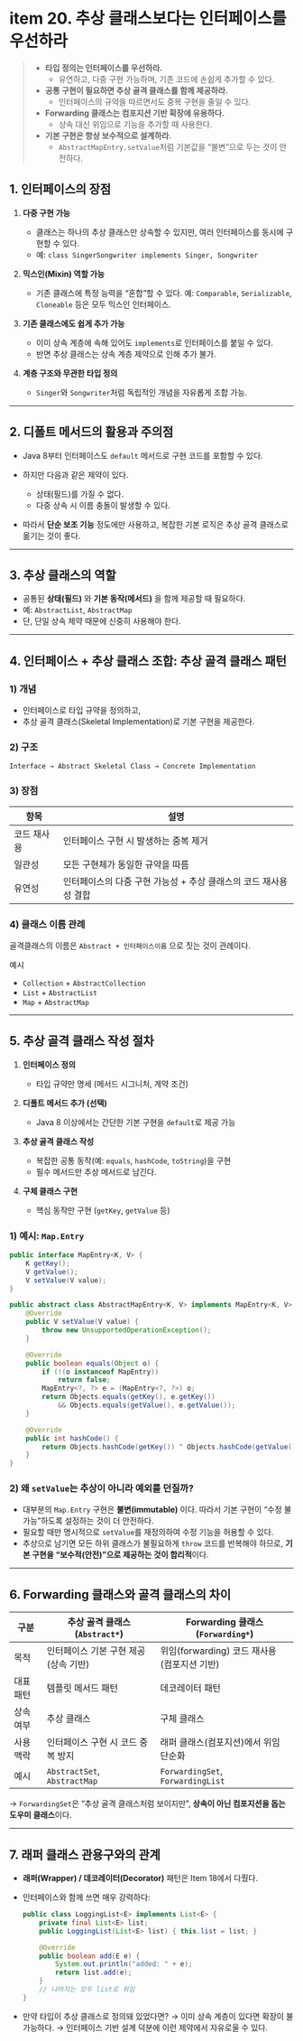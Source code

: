 # item 20. 추상 클래스보다는 인터페이스를 우선하라
> - **타입 정의는 인터페이스를 우선하라.**
>    * 유연하고, 다중 구현 가능하며, 기존 코드에 손쉽게 추가할 수 있다.
> - **공통 구현이 필요하면 추상 골격 클래스를 함께 제공하라.**
>    * 인터페이스의 규약을 따르면서도 중복 구현을 줄일 수 있다.
> - **Forwarding 클래스는 컴포지션 기반 확장에 유용하다.**
>    * 상속 대신 위임으로 기능을 추가할 때 사용한다.
> - **기본 구현은 항상 보수적으로 설계하라.**
>    * `AbstractMapEntry.setValue`처럼 기본값을 “불변”으로 두는 것이 안전하다.


## 1. 인터페이스의 장점

1. **다중 구현 가능**

    * 클래스는 하나의 추상 클래스만 상속할 수 있지만, 여러 인터페이스를 동시에 구현할 수 있다.
    * 예: `class SingerSongwriter implements Singer, Songwriter`

2. **믹스인(Mixin) 역할 가능**

    * 기존 클래스에 특정 능력을 “혼합”할 수 있다.
      예: `Comparable`, `Serializable`, `Cloneable` 등은 모두 믹스인 인터페이스.

3. **기존 클래스에도 쉽게 추가 가능**

    * 이미 상속 계층에 속해 있어도 `implements`로 인터페이스를 붙일 수 있다.
    * 반면 추상 클래스는 상속 계층 제약으로 인해 추가 불가.

4. **계층 구조와 무관한 타입 정의**

    * `Singer`와 `Songwriter`처럼 독립적인 개념을 자유롭게 조합 가능.

---

## 2. 디폴트 메서드의 활용과 주의점

* Java 8부터 인터페이스도 `default` 메서드로 구현 코드를 포함할 수 있다.
* 하지만 다음과 같은 제약이 있다.

    * 상태(필드)를 가질 수 없다.
    * 다중 상속 시 이름 충돌이 발생할 수 있다.
* 따라서 **단순 보조 기능** 정도에만 사용하고, 복잡한 기본 로직은 추상 골격 클래스로 옮기는 것이 좋다.

---

## 3. 추상 클래스의 역할

* 공통된 **상태(필드)** 와 **기본 동작(메서드)** 을 함께 제공할 때 필요하다.
* 예: `AbstractList`, `AbstractMap`
* 단, 단일 상속 제약 때문에 신중히 사용해야 한다.

---

## 4. 인터페이스 + 추상 클래스 조합: 추상 골격 클래스 패턴

### 1) 개념
- 인터페이스로 타입 규약을 정의하고, 
- 추상 골격 클래스(Skeletal Implementation)로 기본 구현을 제공한다.

### 2) 구조

```
Interface → Abstract Skeletal Class → Concrete Implementation
```

### 3) 장점

| 항목     | 설명                                    |
| ------ | ------------------------------------- |
| 코드 재사용 | 인터페이스 구현 시 발생하는 중복 제거                 |
| 일관성    | 모든 구현체가 동일한 규약을 따름                    |
| 유연성    | 인터페이스의 다중 구현 가능성 + 추상 클래스의 코드 재사용성 결합 |

### 4) 클래스 이름 관례
골격클래스의 이름은 `Abstract + 인터페이스이름` 으로 짓는 것이 관례이다.

예시
* `Collection` + `AbstractCollection`
* `List` + `AbstractList`
* `Map` + `AbstractMap`

---

## 5. 추상 골격 클래스 작성 절차

1. **인터페이스 정의**

    * 타입 규약만 명세 (메서드 시그니처, 계약 조건)

2. **디폴트 메서드 추가 (선택)**

    * Java 8 이상에서는 간단한 기본 구현을 `default`로 제공 가능

3. **추상 골격 클래스 작성**

    * 복잡한 공통 동작(예: `equals`, `hashCode`, `toString`)을 구현
    * 필수 메서드만 추상 메서드로 남긴다.

4. **구체 클래스 구현**

    * 핵심 동작만 구현 (`getKey`, `getValue` 등)

### 1) 예시: `Map.Entry`

```java
public interface MapEntry<K, V> {
    K getKey();
    V getValue();
    V setValue(V value);
}
```

```java
public abstract class AbstractMapEntry<K, V> implements MapEntry<K, V> {
    @Override
    public V setValue(V value) {
        throw new UnsupportedOperationException();
    }

    @Override
    public boolean equals(Object o) {
        if (!(o instanceof MapEntry))
            return false;
        MapEntry<?, ?> e = (MapEntry<?, ?>) o;
        return Objects.equals(getKey(), e.getKey())
            && Objects.equals(getValue(), e.getValue());
    }

    @Override
    public int hashCode() {
        return Objects.hashCode(getKey()) ^ Objects.hashCode(getValue());
    }
}
```

### 2) 왜 `setValue`는 추상이 아니라 예외를 던질까?

* 대부분의 `Map.Entry` 구현은 **불변(immutable)** 이다.
  따라서 기본 구현이 “수정 불가능”하도록 설정하는 것이 더 안전하다.
* 필요할 때만 명시적으로 `setValue`를 재정의하여 수정 기능을 허용할 수 있다.
* 추상으로 남기면 모든 하위 클래스가 불필요하게 `throw` 코드를 반복해야 하므로,
  **기본 구현을 “보수적(안전)”으로 제공하는 것이 합리적**이다.

---

## 6. Forwarding 클래스와 골격 클래스의 차이

| 구분    | 추상 골격 클래스 (`Abstract*`)      | Forwarding 클래스 (`Forwarding*`)    |
| ----- | ---------------------------- | --------------------------------- |
| 목적    | 인터페이스 기본 구현 제공 (상속 기반)       | 위임(forwarding) 코드 재사용 (컴포지션 기반)   |
| 대표 패턴 | 템플릿 메서드 패턴                   | 데코레이터 패턴                          |
| 상속 여부 | 추상 클래스                       | 구체 클래스                            |
| 사용 맥락 | 인터페이스 구현 시 코드 중복 방지          | 래퍼 클래스(컴포지션)에서 위임 단순화             |
| 예시    | `AbstractSet`, `AbstractMap` | `ForwardingSet`, `ForwardingList` |

→ `ForwardingSet`은 “추상 골격 클래스처럼 보이지만”,
**상속이 아닌 컴포지션을 돕는 도우미 클래스**이다.

---

## 7. 래퍼 클래스 관용구와의 관계

* **래퍼(Wrapper) / 데코레이터(Decorator)** 패턴은 Item 18에서 다뤘다.
* 인터페이스와 함께 쓰면 매우 강력하다:

  ```java
  public class LoggingList<E> implements List<E> {
      private final List<E> list;
      public LoggingList(List<E> list) { this.list = list; }

      @Override
      public boolean add(E e) {
          System.out.println("added: " + e);
          return list.add(e);
      }
      // 나머지는 모두 list로 위임
  }
  ```
* 만약 타입이 추상 클래스로 정의돼 있었다면?
  → 이미 상속 계층이 있다면 확장이 불가능하다.
  → 인터페이스 기반 설계 덕분에 이런 제약에서 자유로울 수 있다.
